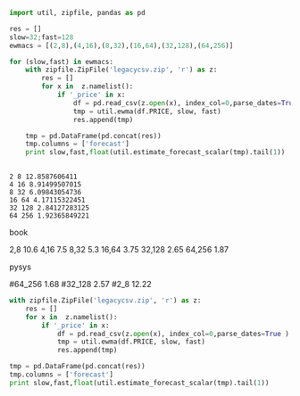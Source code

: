 

```python
import util, zipfile, pandas as pd

res = []
slow=32;fast=128
ewmacs = [(2,8),(4,16),(8,32),(16,64),(32,128),(64,256)]

for (slow,fast) in ewmacs: 
    with zipfile.ZipFile('legacycsv.zip', 'r') as z:
        res = []
        for x in  z.namelist():
            if '_price' in x:
                df = pd.read_csv(z.open(x), index_col=0,parse_dates=True )
                tmp = util.ewma(df.PRICE, slow, fast)
                res.append(tmp)

    tmp = pd.DataFrame(pd.concat(res))
    tmp.columns = ['forecast']
    print slow,fast,float(util.estimate_forecast_scalar(tmp).tail(1))
    
```

```text
2 8 12.8587606411
4 16 8.91499507015
8 32 6.09843054736
16 64 4.17115322451
32 128 2.84127283125
64 256 1.92365849221
```

book

2,8 10.6
4,16 7.5
8,32 5.3
16,64 3.75
32,128 2.65
64,256 1.87

pysys

#64_256 1.68
#32_128 2.57
#2_8 12.22

```python
with zipfile.ZipFile('legacycsv.zip', 'r') as z:
    res = []
    for x in  z.namelist():
        if '_price' in x:
            df = pd.read_csv(z.open(x), index_col=0,parse_dates=True )
            tmp = util.ewma(df.PRICE, slow, fast)
            res.append(tmp)

tmp = pd.DataFrame(pd.concat(res))
tmp.columns = ['forecast']
print slow,fast,float(util.estimate_forecast_scalar(tmp).tail(1))
```




































